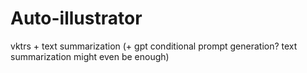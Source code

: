 # Auto-illustrator

vktrs + text summarization (+ gpt conditional prompt generation? text summarization might even be enough)
